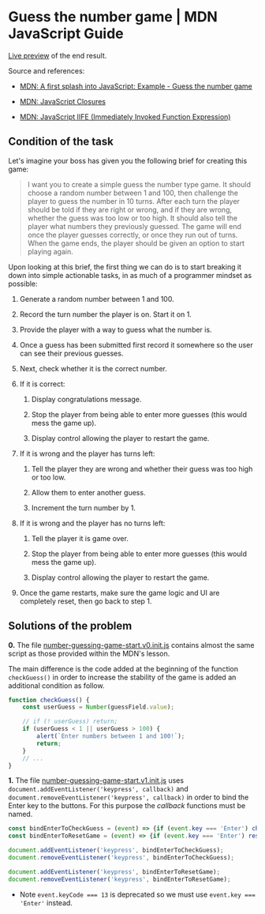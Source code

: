 # Guess the number game | MDN JavaScript Guide

[Live preview](https://metalevel-tech.github.io/js_homework/mdn.study/exercises/guess_the_number_game/number-guessing-game-start.index.html) of the end result. 

Source and references:

* [MDN: A first splash into JavaScript: Example - Guess the number game](https://developer.mozilla.org/en-US/docs/Learn/JavaScript/First_steps/A_first_splash#example_%E2%80%94_guess_the_number_game)

* [MDN: JavaScript Closures](https://developer.mozilla.org/en-US/docs/Web/JavaScript/Closures)

* [MDN: JavaScript IIFE (Immediately Invoked Function Expression)](https://developer.mozilla.org/en-US/docs/Glossary/IIFE)

## Condition of the task

Let's imagine your boss has given you the following brief for creating this game:

> I want you to create a simple guess the number type game. It should choose a random number between 1 and 100, then challenge the player to guess the number in 10 turns. After each turn the player should be told if they are right or wrong, and if they are wrong, whether the guess was too low or too high. It should also tell the player what numbers they previously guessed. The game will end once the player guesses correctly, or once they run out of turns. When the game ends, the player should be given an option to start playing again.

Upon looking at this brief, the first thing we can do is to start breaking it down into simple actionable tasks, in as much of a programmer mindset as possible:

1. Generate a random number between 1 and 100.

2. Record the turn number the player is on. Start it on 1.

3. Provide the player with a way to guess what the number is.

4. Once a guess has been submitted first record it somewhere so the user can see their previous guesses.

5. Next, check whether it is the correct number.

6. If it is correct:

    1. Display congratulations message.

    2. Stop the player from being able to enter more guesses (this would mess the game up).

    3. Display control allowing the player to restart the game.

7. If it is wrong and the player has turns left:

    1. Tell the player they are wrong and whether their guess was too high or too low.

    2. Allow them to enter another guess.

    3. Increment the turn number by 1.

8. If it is wrong and the player has no turns left:

    1. Tell the player it is game over.

    2. Stop the player from being able to enter more guesses (this would mess the game up).

    3. Display control allowing the player to restart the game.

9. Once the game restarts, make sure the game logic and UI are completely reset, then go back to step 1.

## Solutions of the problem

**0.** The file [number-guessing-game-start.v0.init.js](number-guessing-game-start.v0.init.js) contains almost the same script as those provided within the MDN's lesson.

The main difference is the code added at the beginning of the function `checkGuess()` in order to increase the stability of the game is added an additional condition as follow.
```js
function checkGuess() {
    const userGuess = Number(guessField.value);

    // if (! userGuess) return;
    if (userGuess < 1 || userGuess > 100) {
        alert(`Enter numbers between 1 and 100!`);
        return;
    }
    // ...
}
``` 

**1.** The file [number-guessing-game-start.v1.init.js](number-guessing-game-start.v1.init.js) uses `document.addEventListener('keypress', callback)` and `document.removeEventListener('keypress', callback)` in order to bind the Enter key to the buttons. For this purpose the *callback* functions must be named. 

```js
const bindEnterToCheckGuess = (event) => {if (event.key === 'Enter') checkGuess();};
const bindEnterToResetGame = (event) => {if (event.key === 'Enter') resetGame();};

document.addEventListener('keypress', bindEnterToCheckGuess);
document.removeEventListener('keypress', bindEnterToCheckGuess);

document.addEventListener('keypress', bindEnterToResetGame);
document.removeEventListener('keypress', bindEnterToResetGame);
```

* Note `event.keyCode === 13` is deprecated so we must use `event.key === 'Enter'` instead. 

